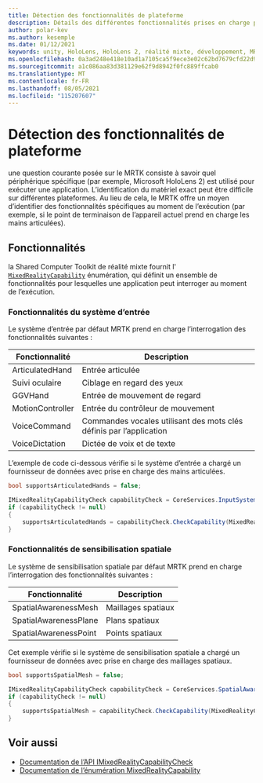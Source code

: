 ```yaml
---
title: Détection des fonctionnalités de plateforme
description: Détails des différentes fonctionnalités prises en charge par MRTK
author: polar-kev
ms.author: kesemple
ms.date: 01/12/2021
keywords: unity, HoloLens, HoloLens 2, réalité mixte, développement, MRTK, fonctionnalités,
ms.openlocfilehash: 0a3ad248e418e10ad1a7105ca5f9ece3e02c62bd7679cfd22d9c4396016d09a7
ms.sourcegitcommit: a1c086aa83d381129e62f9d8942f0fc889ffcab0
ms.translationtype: MT
ms.contentlocale: fr-FR
ms.lasthandoff: 08/05/2021
ms.locfileid: "115207607"
---
```

# <a name="detecting-platform-capabilities"></a>Détection des fonctionnalités de plateforme

une question courante posée sur le MRTK consiste à savoir quel périphérique spécifique (par exemple, Microsoft HoloLens 2) est utilisé pour exécuter une application. L’identification du matériel exact peut être difficile sur différentes plateformes. Au lieu de cela, le MRTK offre un moyen d’identifier des fonctionnalités spécifiques au moment de l’exécution (par exemple, si le point de terminaison de l’appareil actuel prend en charge les mains articulées).

## <a name="capabilities"></a>Fonctionnalités

la Shared Computer Toolkit de réalité mixte fournit l' [`MixedRealityCapability`](xref:Microsoft.MixedReality.Toolkit.MixedRealityCapability) énumération, qui définit un ensemble de fonctionnalités pour lesquelles une application peut interroger au moment de l’exécution.

### <a name="input-system-capabilities"></a>Fonctionnalités du système d’entrée

Le système d’entrée par défaut MRTK prend en charge l’interrogation des fonctionnalités suivantes :

| Fonctionnalité | Description |
|---|---|
| ArticulatedHand | Entrée articulée |
| Suivi oculaire | Ciblage en regard des yeux |
| GGVHand | Entrée de mouvement de regard |
| MotionController | Entrée du contrôleur de mouvement |
| VoiceCommand | Commandes vocales utilisant des mots clés définis par l’application |
| VoiceDictation | Dictée de voix et de texte |

L’exemple de code ci-dessous vérifie si le système d’entrée a chargé un fournisseur de données avec prise en charge des mains articulées.

```c#
bool supportsArticulatedHands = false;

IMixedRealityCapabilityCheck capabilityCheck = CoreServices.InputSystem as IMixedRealityCapabilityCheck;
if (capabilityCheck != null)
{
    supportsArticulatedHands = capabilityCheck.CheckCapability(MixedRealityCapability.ArticulatedHand);
}
```

### <a name="spatial-awareness-capabilities"></a>Fonctionnalités de sensibilisation spatiale

Le système de sensibilisation spatiale par défaut MRTK prend en charge l’interrogation des fonctionnalités suivantes :

| Fonctionnalité | Description |
|---|---|
| SpatialAwarenessMesh | Maillages spatiaux |
| SpatialAwarenessPlane | Plans spatiaux |
| SpatialAwarenessPoint | Points spatiaux |

Cet exemple vérifie si le système de sensibilisation spatiale a chargé un fournisseur de données avec prise en charge des maillages spatiaux.

```c#
bool supportsSpatialMesh = false;

IMixedRealityCapabilityCheck capabilityCheck = CoreServices.SpatialAwarenessSystem as IMixedRealityCapabilityCheck;
if (capabilityCheck != null)
{
    supportsSpatialMesh = capabilityCheck.CheckCapability(MixedRealityCapability.SpatialAwarenessMesh);
}
```

## <a name="see-also"></a>Voir aussi

- [Documentation de l’API IMixedRealityCapabilityCheck](xref:Microsoft.MixedReality.Toolkit.IMixedRealityCapabilityCheck)
- [Documentation de l’énumération MixedRealityCapability](xref:Microsoft.MixedReality.Toolkit.MixedRealityCapability)
